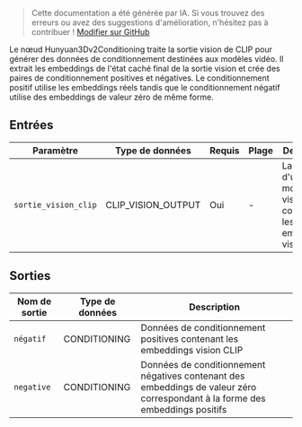 > Cette documentation a été générée par IA. Si vous trouvez des erreurs ou avez des suggestions d'amélioration, n'hésitez pas à contribuer ! [Modifier sur GitHub](https://github.com/Comfy-Org/embedded-docs/blob/main/comfyui_embedded_docs/docs/Hunyuan3Dv2Conditioning/fr.md)

Le nœud Hunyuan3Dv2Conditioning traite la sortie vision de CLIP pour générer des données de conditionnement destinées aux modèles vidéo. Il extrait les embeddings de l'état caché final de la sortie vision et crée des paires de conditionnement positives et négatives. Le conditionnement positif utilise les embeddings réels tandis que le conditionnement négatif utilise des embeddings de valeur zéro de même forme.

## Entrées

| Paramètre | Type de données | Requis | Plage | Description |
|-----------|-----------|----------|-------|-------------|
| `sortie_vision_clip` | CLIP_VISION_OUTPUT | Oui | - | La sortie d'un modèle vision CLIP contenant les embeddings visuels |

## Sorties

| Nom de sortie | Type de données | Description |
|-------------|-----------|-------------|
| `négatif` | CONDITIONING | Données de conditionnement positives contenant les embeddings vision CLIP |
| `negative` | CONDITIONING | Données de conditionnement négatives contenant des embeddings de valeur zéro correspondant à la forme des embeddings positifs |
